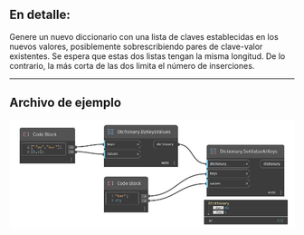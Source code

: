 ## En detalle:
Genere un nuevo diccionario con una lista de claves establecidas en los nuevos valores, posiblemente sobrescribiendo pares de clave-valor existentes. Se espera que estas dos listas tengan la misma longitud. De lo contrario, la más corta de las dos limita el número de inserciones.
___
## Archivo de ejemplo

![SetValueAtKeys](./DesignScript.Builtin.Dictionary.SetValueAtKeys_img.jpg)


